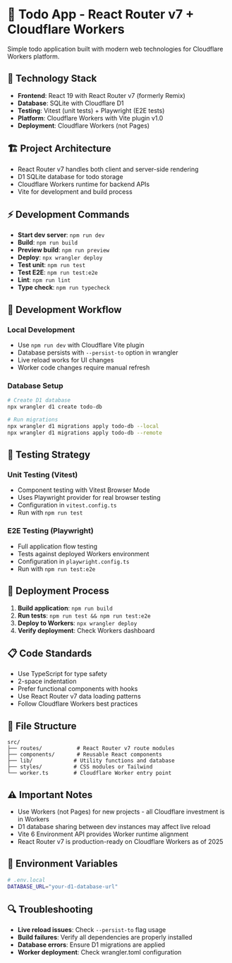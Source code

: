 # 📝 Todo App - React Router v7 + Cloudflare Workers

Simple todo application built with modern web technologies for Cloudflare Workers platform.

## 🚀 Technology Stack

- **Frontend**: React 19 with React Router v7 (formerly Remix)
- **Database**: SQLite with Cloudflare D1
- **Testing**: Vitest (unit tests) + Playwright (E2E tests)
- **Platform**: Cloudflare Workers with Vite plugin v1.0
- **Deployment**: Cloudflare Workers (not Pages)

## 🏗️ Project Architecture

- React Router v7 handles both client and server-side rendering
- D1 SQLite database for todo storage
- Cloudflare Workers runtime for backend APIs
- Vite for development and build process

## ⚡ Development Commands

- **Start dev server**: `npm run dev`
- **Build**: `npm run build`
- **Preview build**: `npm run preview`
- **Deploy**: `npx wrangler deploy`
- **Test unit**: `npm run test`
- **Test E2E**: `npm run test:e2e`
- **Lint**: `npm run lint`
- **Type check**: `npm run typecheck`

## 🔄 Development Workflow

### Local Development
- Use `npm run dev` with Cloudflare Vite plugin
- Database persists with `--persist-to` option in wrangler
- Live reload works for UI changes
- Worker code changes require manual refresh

### Database Setup
```bash
# Create D1 database
npx wrangler d1 create todo-db

# Run migrations
npx wrangler d1 migrations apply todo-db --local
npx wrangler d1 migrations apply todo-db --remote
```

## 🧪 Testing Strategy

### Unit Testing (Vitest)
- Component testing with Vitest Browser Mode
- Uses Playwright provider for real browser testing
- Configuration in `vitest.config.ts`
- Run with `npm run test`

### E2E Testing (Playwright)
- Full application flow testing
- Tests against deployed Workers environment
- Configuration in `playwright.config.ts`
- Run with `npm run test:e2e`

## 🚢 Deployment Process

1. **Build application**: `npm run build`
2. **Run tests**: `npm run test && npm run test:e2e`
3. **Deploy to Workers**: `npx wrangler deploy`
4. **Verify deployment**: Check Workers dashboard

## 📋 Code Standards

- Use TypeScript for type safety
- 2-space indentation
- Prefer functional components with hooks
- Use React Router v7 data loading patterns
- Follow Cloudflare Workers best practices

## 📁 File Structure

```
src/
├── routes/           # React Router v7 route modules
├── components/       # Reusable React components
├── lib/             # Utility functions and database
├── styles/          # CSS modules or Tailwind
└── worker.ts        # Cloudflare Worker entry point
```

## ⚠️ Important Notes

- Use Workers (not Pages) for new projects - all Cloudflare investment is in Workers
- D1 database sharing between dev instances may affect live reload
- Vite 6 Environment API provides Worker runtime alignment
- React Router v7 is production-ready on Cloudflare Workers as of 2025

## 🔧 Environment Variables

```bash
# .env.local
DATABASE_URL="your-d1-database-url"
```

## 🔍 Troubleshooting

- **Live reload issues**: Check `--persist-to` flag usage
- **Build failures**: Verify all dependencies are properly installed
- **Database errors**: Ensure D1 migrations are applied
- **Worker deployment**: Check wrangler.toml configuration
